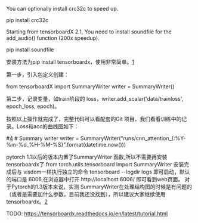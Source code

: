 

<!--
 * @version:
 * @Author:  StevenJokess https://github.com/StevenJokess
 * @Date: 2020-11-11 22:03:34
 * @LastEditors:  StevenJokess https://github.com/StevenJokess
 * @LastEditTime: 2020-11-28 20:38:35
 * @Description:
 * @TODO::
 * @Reference:
-->

You can optionally install crc32c to speed up.

pip install crc32c

Starting from tensorboardX 2.1, You need to install soundfile for the add_audio() function (200x speedup).

pip install soundfile

安装方法为pip install tensorboardx，使用非常简单。[1]

第一步，引入包定义创建：

from tensorboardX import SummaryWriter
writer = SummaryWriter()

第二步，记录变量，如train阶段的 loss，writer.add_scalar('data/trainloss', epoch_loss, epoch)。

按照以上操作就完成了，完整代码可以看配套的Git 项目，我们看看训练中的记录。Loss和acc的曲线图如下：

#[4]
    # Summary writer
    writer = SummaryWriter("runs/cnn_attention_{:%Y-%m-%d_%H-%M-%S}".format(datetime.now()))

pytorch 1.1以后的版本内置了SummaryWriter 函数,所以不需要再安装tensorboardx了
from torch.utils.tensorboard import SummaryWriter
安装完成后与 visdom一样执行独立的命令 tensorboard --logdir logs 即可启动，默认的端口是 6006,在浏览器中打开 http://localhost:6006/ 即可看到web页面。
对于Pytorch的1.3版本来说，实测 SummaryWriter在处理结构图的时候是有问题的（或者是需要加什么参数，目前我还没找到），所以建议大家继续使用tensorboardx。[2]


[1]: https://mp.weixin.qq.com/s?__biz=MzA3NDIyMjM1NA==&mid=2649029881&idx=1&sn=3c869fcee3b48d3582952ab9a0683ea6&chksm=87134284b064cb924c5e7231b3f2c36ba27e3a689b067f569f2e086f62b18413bcebc5987a07&token=1879088111&lang=zh_CN#rd
[2]: https://github.com/zergtant/pytorch-handbook/blob/master/chapter4/4.2.2-tensorboardx.ipynb
[3]: https://github.com/lanpa/tensorboardX
[4]: https://github.com/0aqz0/pytorch-attention-mechanism/blob/master/cnn-with-attention.py
TODO:
https://tensorboardx.readthedocs.io/en/latest/tutorial.html
